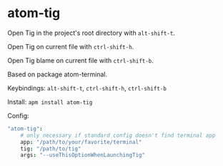 # atom-tig

Open Tig in the project's root directory with `alt-shift-t`.

Open Tig on current file with `ctrl-shift-h`.

Open Tig blame on current file with `ctrl-shift-b`.

Based on package atom-terminal.

Keybindings: `alt-shift-t`, `ctrl-shift-h`, `ctrl-shift-b`

Install: `apm install atom-tig`

Config:
```coffeescript
"atom-tig":
    # only necessary if standard config doesn't find terminal app
    app: "/path/to/your/favorite/terminal"
    tig: "/path/to/tig"
    args: "--useThisOptionWhenLaunchingTig"
```
